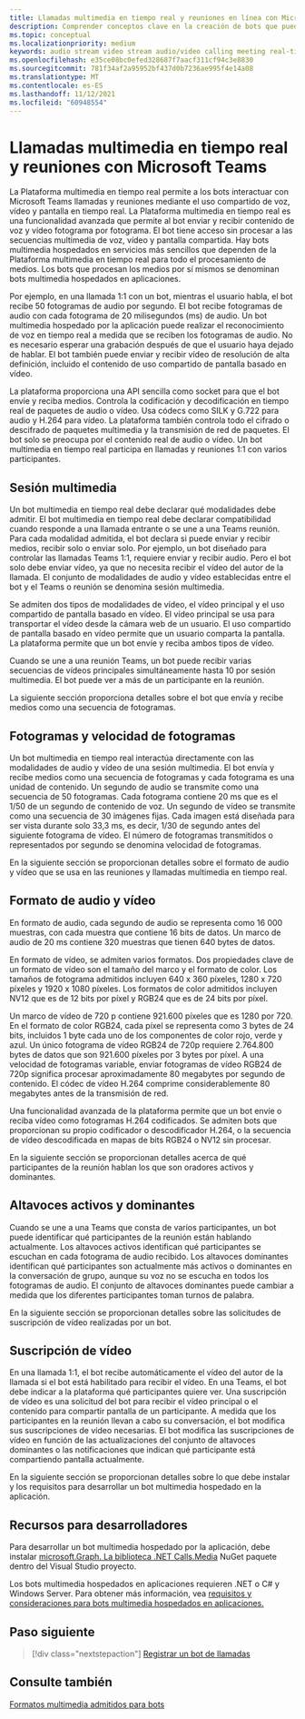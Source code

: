 ```yaml
---
title: Llamadas multimedia en tiempo real y reuniones en línea con Microsoft Teams
description: Comprender conceptos clave en la creación de bots que pueden realizar llamadas de audio y vídeo en tiempo real y reuniones en línea. Obtenga información sobre las sesiones multimedia, la velocidad de fotogramas, el formato de audio y vídeo y la referencia a recursos de desarrolladores
ms.topic: conceptual
ms.localizationpriority: medium
keywords: audio stream video stream audio/video calling meeting real-time media application-hosted media hosted media service-hosted media
ms.openlocfilehash: e35ce08bc0efed328687f7aacf311cf94c3e8830
ms.sourcegitcommit: 781f34af2a95952bf437d0b7236ae995f4e14a08
ms.translationtype: MT
ms.contentlocale: es-ES
ms.lasthandoff: 11/12/2021
ms.locfileid: "60948554"
---
```

# <a name="real-time-media-calls-and-meetings-with-microsoft-teams"></a>Llamadas multimedia en tiempo real y reuniones con Microsoft Teams

La Plataforma multimedia en tiempo real permite a los bots interactuar con Microsoft Teams llamadas y reuniones mediante el uso compartido de voz, vídeo y pantalla en tiempo real. La Plataforma multimedia en tiempo real es una funcionalidad avanzada que permite al bot enviar y recibir contenido de voz y vídeo fotograma por fotograma. El bot tiene acceso sin procesar a las secuencias multimedia de voz, vídeo y pantalla compartida. Hay bots multimedia hospedados en servicios más sencillos que dependen de la Plataforma multimedia en tiempo real para todo el procesamiento de medios. Los bots que procesan los medios por sí mismos se denominan bots multimedia hospedados en aplicaciones.

Por ejemplo, en una llamada 1:1 con un bot, mientras el usuario habla, el bot recibe 50 fotogramas de audio por segundo. El bot recibe fotogramas de audio con cada fotograma de 20 milisegundos (ms) de audio. Un bot multimedia hospedado por la aplicación puede realizar el reconocimiento de voz en tiempo real a medida que se reciben los fotogramas de audio. No es necesario esperar una grabación después de que el usuario haya dejado de hablar. El bot también puede enviar y recibir vídeo de resolución de alta definición, incluido el contenido de uso compartido de pantalla basado en vídeo.

La plataforma proporciona una API sencilla como socket para que el bot envíe y reciba medios. Controla la codificación y decodificación en tiempo real de paquetes de audio o vídeo. Usa códecs como SILK y G.722 para audio y H.264 para vídeo. La plataforma también controla todo el cifrado o descifrado de paquetes multimedia y la transmisión de red de paquetes. El bot solo se preocupa por el contenido real de audio o vídeo. Un bot multimedia en tiempo real participa en llamadas y reuniones 1:1 con varios participantes.

## <a name="media-session"></a>Sesión multimedia

Un bot multimedia en tiempo real debe declarar qué modalidades debe admitir. El bot multimedia en tiempo real debe declarar compatibilidad cuando responde a una llamada entrante o se une a una Teams reunión. Para cada modalidad admitida, el bot declara si puede enviar y recibir medios, recibir solo o enviar solo. Por ejemplo, un bot diseñado para controlar las llamadas Teams 1:1, requiere enviar y recibir audio. Pero el bot solo debe enviar vídeo, ya que no necesita recibir el vídeo del autor de la llamada. El conjunto de modalidades de audio y vídeo establecidas entre el bot y el Teams o reunión se denomina sesión multimedia.

Se admiten dos tipos de modalidades de vídeo, el vídeo principal y el uso compartido de pantalla basado en vídeo. El vídeo principal se usa para transportar el vídeo desde la cámara web de un usuario. El uso compartido de pantalla basado en vídeo permite que un usuario comparta la pantalla. La plataforma permite que un bot envíe y reciba ambos tipos de vídeo.

Cuando se une a una reunión Teams, un bot puede recibir varias secuencias de vídeos principales simultáneamente hasta 10 por sesión multimedia. El bot puede ver a más de un participante en la reunión.

La siguiente sección proporciona detalles sobre el bot que envía y recibe medios como una secuencia de fotogramas.

## <a name="frames-and-frame-rate"></a>Fotogramas y velocidad de fotogramas

Un bot multimedia en tiempo real interactúa directamente con las modalidades de audio y vídeo de una sesión multimedia. El bot envía y recibe medios como una secuencia de fotogramas y cada fotograma es una unidad de contenido. Un segundo de audio se transmite como una secuencia de 50 fotogramas. Cada fotograma contiene 20 ms que es el 1/50 de un segundo de contenido de voz. Un segundo de vídeo se transmite como una secuencia de 30 imágenes fijas. Cada imagen está diseñada para ser vista durante solo 33,3 ms, es decir, 1/30 de segundo antes del siguiente fotograma de vídeo. El número de fotogramas transmitidos o representados por segundo se denomina velocidad de fotogramas.

En la siguiente sección se proporcionan detalles sobre el formato de audio y vídeo que se usa en las reuniones y llamadas multimedia en tiempo real.

## <a name="audio-and-video-format"></a>Formato de audio y vídeo

En formato de audio, cada segundo de audio se representa como 16 000 muestras, con cada muestra que contiene 16 bits de datos. Un marco de audio de 20 ms contiene 320 muestras que tienen 640 bytes de datos.

En formato de vídeo, se admiten varios formatos. Dos propiedades clave de un formato de vídeo son el tamaño del marco y el formato de color. Los tamaños de fotograma admitidos incluyen 640 x 360 píxeles, 1280 x 720 píxeles y 1920 x 1080 píxeles. Los formatos de color admitidos incluyen NV12 que es de 12 bits por píxel y RGB24 que es de 24 bits por píxel.

Un marco de vídeo de 720 p contiene 921.600 píxeles que es 1280 por 720. En el formato de color RGB24, cada píxel se representa como 3 bytes de 24 bits, incluidos 1 byte cada uno de los componentes de color rojo, verde y azul. Un único fotograma de vídeo RGB24 de 720p requiere 2.764.800 bytes de datos que son 921.600 píxeles por 3 bytes por píxel. A una velocidad de fotogramas variable, enviar fotogramas de vídeo RGB24 de 720p significa procesar aproximadamente 80 megabytes por segundo de contenido. El códec de vídeo H.264 comprime considerablemente 80 megabytes antes de la transmisión de red.

Una funcionalidad avanzada de la plataforma permite que un bot envíe o reciba vídeo como fotogramas H.264 codificados. Se admiten bots que proporcionan su propio codificador o descodificador H.264, o la secuencia de vídeo descodificada en mapas de bits RGB24 o NV12 sin procesar.

En la siguiente sección se proporcionan detalles acerca de qué participantes de la reunión hablan los que son oradores activos y dominantes.

## <a name="active-and-dominant-speakers"></a>Altavoces activos y dominantes

Cuando se une a una Teams que consta de varios participantes, un bot puede identificar qué participantes de la reunión están hablando actualmente. Los altavoces activos identifican qué participantes se escuchan en cada fotograma de audio recibido. Los altavoces dominantes identifican qué participantes son actualmente más activos o dominantes en la conversación de grupo, aunque su voz no se escucha en todos los fotogramas de audio. El conjunto de altavoces dominantes puede cambiar a medida que los diferentes participantes toman turnos de palabra.

En la siguiente sección se proporcionan detalles sobre las solicitudes de suscripción de vídeo realizadas por un bot.

## <a name="video-subscription"></a>Suscripción de vídeo

En una llamada 1:1, el bot recibe automáticamente el vídeo del autor de la llamada si el bot está habilitado para recibir el vídeo. En una Teams, el bot debe indicar a la plataforma qué participantes quiere ver. Una suscripción de vídeo es una solicitud del bot para recibir el vídeo principal o el contenido para compartir pantalla de un participante. A medida que los participantes en la reunión llevan a cabo su conversación, el bot modifica sus suscripciones de vídeo necesarias. El bot modifica las suscripciones de vídeo en función de las actualizaciones del conjunto de altavoces dominantes o las notificaciones que indican qué participante está compartiendo pantalla actualmente.

En la siguiente sección se proporcionan detalles sobre lo que debe instalar y los requisitos para desarrollar un bot multimedia hospedado en la aplicación.

## <a name="developer-resources"></a>Recursos para desarrolladores

Para desarrollar un bot multimedia hospedado por la aplicación, debe instalar [microsoft.Graph. La biblioteca .NET Calls.Media](https://www.nuget.org/packages/Microsoft.Graph.Communications.Calls.Media/) NuGet paquete dentro del Visual Studio proyecto.

Los bots multimedia hospedados en aplicaciones requieren .NET o C# y Windows Server. Para obtener más información, vea [requisitos y consideraciones para bots multimedia hospedados en aplicaciones.](requirements-considerations-application-hosted-media-bots.md#c-or-net-and-windows-server-for-development)

## <a name="next-step"></a>Paso siguiente

> [!div class="nextstepaction"]
> [Registrar un bot de llamadas](~/bots/calls-and-meetings/registering-calling-bot.md)

## <a name="see-also"></a>Consulte también

[Formatos multimedia admitidos para bots](~/resources/media-formats.md)

